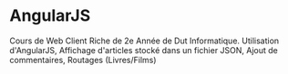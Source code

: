 # AngularJS

Cours de Web Client Riche de 2e Année de Dut Informatique.
Utilisation d'AngularJS,
Affichage d'articles stocké dans un fichier JSON,
Ajout de commentaires,
Routages (Livres/Films)

